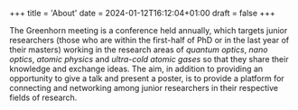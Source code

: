 +++
title = 'About'
date = 2024-01-12T16:12:04+01:00
draft = false
+++

The Greenhorn meeting is a conference held annually, which targets junior researchers (those who are within the first-half
of PhD or in the last year of their masters) working in the research areas of *quantum optics*, *nano optics*, *atomic physics* and
*ultra-cold atomic gases* so that they share their knowledge and exchange ideas. The aim, in addition to providing an
opportunity to give a talk and present a poster, is to provide a platform for connecting and networking among junior
researchers in their respective fields of research.
